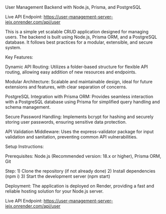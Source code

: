 User Management Backend with Node.js, Prisma, and PostgreSQL

Live API Endpoint: https://user-management-server-iejx.onrender.com/api/user

This is a simple yet scalable CRUD application designed for managing users. The backend is built using Node.js, Prisma ORM, and a PostgreSQL database. It follows best practices for a modular, extensible, and secure system.

Key Features:

  Dynamic API Routing: Utilizes a folder-based structure for flexible API routing, allowing easy addition of new resources and endpoints.

  Modular Architecture: Scalable and maintainable design, ideal for future extensions and features, with clear separation of concerns.

  PostgreSQL Integration with Prisma ORM: Provides seamless interaction with a PostgreSQL database using Prisma for simplified query handling and schema management.

  Secure Password Handling: Implements bcrypt for hashing and securely storing user passwords, ensuring sensitive data protection.

  API Validation Middleware: Uses the express-validator package for input validation and sanitation, preventing common API vulnerabilities.

Setup Instructions: 
  
  Prerequisites: Node.js (Recommended version: 18.x or higher), Prisma ORM, Git

  Step: 1) Clone the repository (if not already done)
        2) Install dependencies (npm i)
        3) Start the development server (npm start)

Deployment: 
The application is deployed on Render, providing a fast and reliable hosting solution for your Node.js server.

Live API Endpoint: https://user-management-server-iejx.onrender.com/api/user
